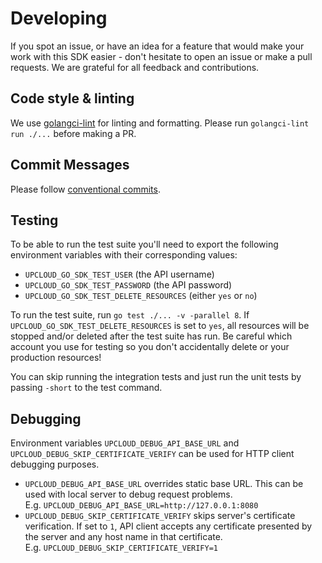 # Developing

If you spot an issue, or have an idea for a feature that would make your work with this SDK easier - don't hesitate to open an issue or make a pull requests. We are grateful for all feedback and contributions.

## Code style & linting

We use [golangci-lint](https://github.com/golangci/golangci-lint) for linting and formatting. Please run `golangci-lint run ./...` before making a PR.

## Commit Messages

Please follow [conventional commits](https://www.conventionalcommits.org/en/v1.0.0/).

## Testing

To be able to run the test suite you'll need to export the following environment variables with their corresponding
values:

* `UPCLOUD_GO_SDK_TEST_USER` (the API username)
* `UPCLOUD_GO_SDK_TEST_PASSWORD` (the API password)
* `UPCLOUD_GO_SDK_TEST_DELETE_RESOURCES` (either `yes` or `no`)

To run the test suite, run `go test ./... -v -parallel 8`. If `UPCLOUD_GO_SDK_TEST_DELETE_RESOURCES` is set to `yes`,
all resources will be stopped and/or deleted after the test suite has run. Be careful which account you use for
testing so you don't accidentally delete or your production resources!

You can skip running the integration tests and just run the unit tests by passing `-short` to the test command.

## Debugging

Environment variables `UPCLOUD_DEBUG_API_BASE_URL` and `UPCLOUD_DEBUG_SKIP_CERTIFICATE_VERIFY` can be used for HTTP client debugging purposes.
* `UPCLOUD_DEBUG_API_BASE_URL` overrides static base URL. This can be used with local server to debug request problems.  
E.g. `UPCLOUD_DEBUG_API_BASE_URL=http://127.0.0.1:8080`
* `UPCLOUD_DEBUG_SKIP_CERTIFICATE_VERIFY` skips server's certificate verification. If set to `1`, API client accepts any certificate presented by the server and any host name in that certificate.  
E.g. `UPCLOUD_DEBUG_SKIP_CERTIFICATE_VERIFY=1`
